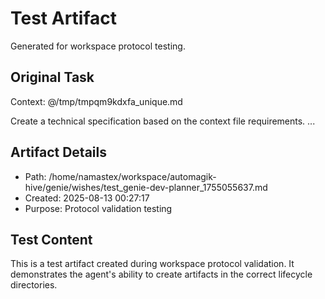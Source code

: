 # Test Artifact

Generated for workspace protocol testing.

## Original Task

Context: @/tmp/tmpqm9kdxfa_unique.md

Create a technical specification based on the context file requirements.
...

## Artifact Details
- Path: /home/namastex/workspace/automagik-hive/genie/wishes/test_genie-dev-planner_1755055637.md
- Created: 2025-08-13 00:27:17
- Purpose: Protocol validation testing

## Test Content
This is a test artifact created during workspace protocol validation.
It demonstrates the agent's ability to create artifacts in the correct
lifecycle directories.
